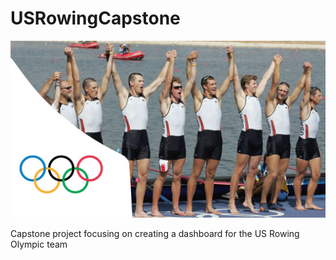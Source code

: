 # USRowingCapstone
<img src="Docs/maxresdefault.jpg" width="1000">

Capstone project focusing on creating a dashboard for the US Rowing Olympic team
